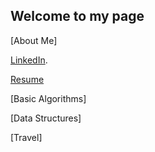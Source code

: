 ## Welcome to my page

[About Me]

[LinkedIn](https://www.linkedin.com/in/tracy-d-362180129/).

[Resume](https://github.com/tdong185/home/resume)

[Basic Algorithms]

[Data Structures]

[Travel]
